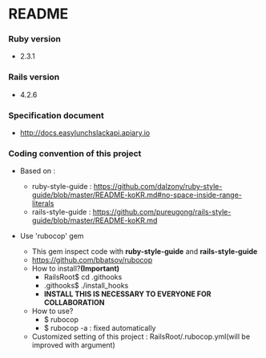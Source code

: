 # README

### Ruby version
* 2.3.1

### Rails version
* 4.2.6

### Specification document
* http://docs.easylunchslackapi.apiary.io

### Coding convention of this project
* Based on :
    * ruby-style-guide : https://github.com/dalzony/ruby-style-guide/blob/master/README-koKR.md#no-space-inside-range-literals
    * rails-style-guide : https://github.com/pureugong/rails-style-guide/blob/master/README-koKR.md

* Use 'rubocop' gem
    * This gem inspect code with **ruby-style-guide** and **rails-style-guide**
    * https://github.com/bbatsov/rubocop
    * How to install?**(Important)**
        * RailsRoot$ cd .githooks
        * .githooks$ ./install_hooks
        * **INSTALL THIS IS NECESSARY TO EVERYONE FOR COLLABORATION**
    * How to use?
        * $ rubocop
        * $ rubocop -a : fixed automatically
    * Customized setting of this project : RailsRoot/.rubocop.yml(will be improved with argument)
